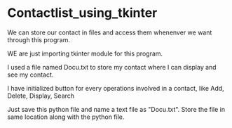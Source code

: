 # Contactlist_using_tkinter
We can store our contact in files and access them whenenver we want through this program.

WE are just importing tkinter module for this program.

I used a file named Docu.txt to store my contact where I can display and see my contact.

I have initialized button for every operations involved in a contact, like Add, Delete, Display, Search

Just save this python file and name a text file as "Docu.txt". Store the file in same location along with the python file.
